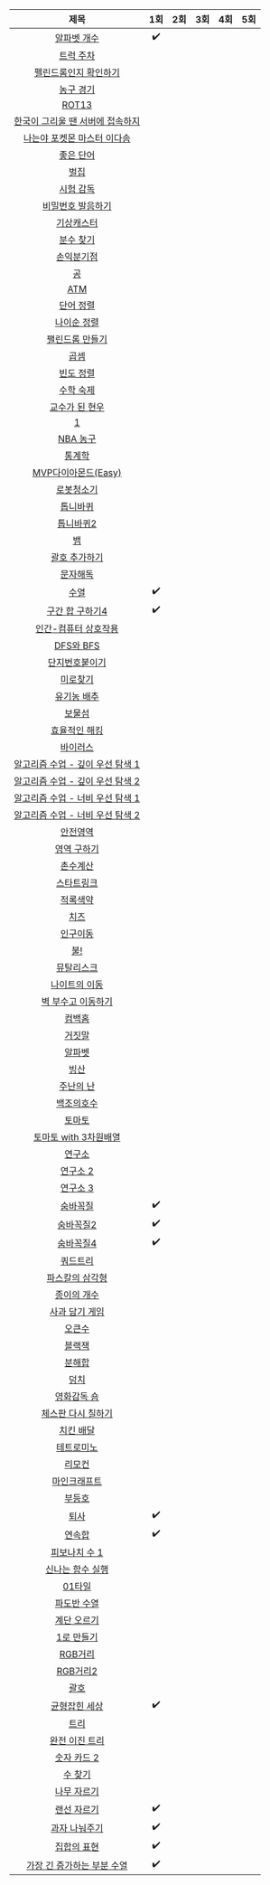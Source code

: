| 제목 | 1회 | 2회 | 3회 | 4회 | 5회 |
| :-: | :-: | :-: | :-: | :-: | :-: |
| [알파벳 개수](https://www.acmicpc.net/problem/10808) |✔️ | | | | 
| [트럭 주차](https://www.acmicpc.net/problem/2979) | | | |
| [펠린드롬인지 확인하기](https://www.acmicpc.net/problem/10988)| | | |
| [농구 경기](https://www.acmicpc.net/problem/1159) | | | |
| [ROT13](https://www.acmicpc.net/problem/11655) | | | |
| [한국이 그리울 땐 서버에 접속하지](https://www.acmicpc.net/problem/9996) | | | |
| [나는야 포켓몬 마스터 이다솜](https://www.acmicpc.net/problem/1620) | | | |
| [좋은 단어](https://www.acmicpc.net/problem/3986) | | | |
| [벌집](https://www.acmicpc.net/problem/2292) | | | |
| [시험 감독](https://www.acmicpc.net/problem/13458) | | | |
| [비밀번호 발음하기](https://www.acmicpc.net/problem/4659) | | | |
| [기상캐스터](https://www.acmicpc.net/problem/10709) | | | |
| [분수 찾기](https://www.acmicpc.net/problem/1193) | | | |
| [손익분기점](https://www.acmicpc.net/problem/1712) | | | |
| [공](https://www.acmicpc.net/problem/1547) | | | |
| [ATM](https://www.acmicpc.net/problem/11399) | | | |
| [단어 정렬](https://www.acmicpc.net/problem/1181) | | | |
| [나이순 정렬](https://www.acmicpc.net/problem/10814)| | | |
| [팰린드롬 만들기](https://www.acmicpc.net/problem/1213) | | | |
| [곱셈](https://www.acmicpc.net/problem/1629) | | | |
| [빈도 정렬](https://www.acmicpc.net/problem/2910) | | | |
| [수학 숙제](https://www.acmicpc.net/problem/2870) | | | |
| [교수가 된 현우](https://www.acmicpc.net/problem/3474) | | | |
| [1](https://www.acmicpc.net/problem/4375) | | | |
| [NBA 농구](https://www.acmicpc.net/problem/2852) | | | |
| [통계학](https://www.acmicpc.net/problem/2108) | | | |
| [MVP다이아몬드(Easy)](https://www.acmicpc.net/problem/20413) | | | |
| [로봇청소기](https://www.acmicpc.net/problem/14503) | | | |
| [톱니바퀴](https://www.acmicpc.net/problem/14891) | | | |
| [톱니바퀴2](https://www.acmicpc.net/problem/15662) | | | |
| [뱀](https://www.acmicpc.net/problem/3190) | | | |
| [괄호 추가하기](https://www.acmicpc.net/problem/16637) | | | |
| [문자해독](https://www.acmicpc.net/problem/1593) | | | |
| [수열](https://www.acmicpc.net/problem/2559) |✔️ | | |
| [구간 합 구하기4](https://www.acmicpc.net/problem/11659) |✔️ | | |
| [인간-컴퓨터 상호작용](https://www.acmicpc.net/problem/16139) | | | |
| [DFS와 BFS](https://www.acmicpc.net/problem/1260) | | | |
| [단지번호붙이기](https://www.acmicpc.net/problem/2667) | | | |
| [미로찾기](https://www.acmicpc.net/problem/2178) | | | |
| [유기농 배추](https://www.acmicpc.net/problem/1012) | | | |
| [보물섬](https://www.acmicpc.net/problem/2589) | | | |
| [효율적인 해킹](https://www.acmicpc.net/problem/1325) | | | |
| [바이러스](https://www.acmicpc.net/problem/2606) | | | |
| [알고리즘 수업 - 깊이 우선 탐색 1](https://www.acmicpc.net/problem/24479) | | | |
| [알고리즘 수업 - 깊이 우선 탐색 2](https://www.acmicpc.net/problem/24480) | | | |
| [알고리즘 수업 - 너비 우선 탐색 1](https://www.acmicpc.net/problem/24444) | | | |
| [알고리즘 수업 - 너비 우선 탐색 2](https://www.acmicpc.net/problem/24445) | | | |
| [안전영역](https://www.acmicpc.net/problem/2468) | | | |
| [영역 구하기](https://www.acmicpc.net/problem/2583) | | | |
| [촌수계산](https://www.acmicpc.net/problem/2644) | | | |
| [스타트링크](https://www.acmicpc.net/problem/5014) | | | |
| [적록색약](https://www.acmicpc.net/problem/10026) | | | |
| [치즈](https://www.acmicpc.net/problem/2636) | | | |
| [인구이동](https://www.acmicpc.net/problem/16234) | | | |
| [불!](https://www.acmicpc.net/problem/4179) | | | |
| [뮤탈리스크](https://www.acmicpc.net/problem/12869) | | | |
| [나이트의 이동](https://www.acmicpc.net/problem/7562) | | | |
| [벽 부수고 이동하기](https://www.acmicpc.net/problem/2206) | | | |
| [컴백홈](https://www.acmicpc.net/problem/1189) | | | |
| [거짓말](https://www.acmicpc.net/problem/1043) | | | |
| [알파벳](https://www.acmicpc.net/problem/1987) | | | |
| [빙산](https://www.acmicpc.net/problem/2573) | | | |
| [주난의 난](https://www.acmicpc.net/problem/14497) | | | |
| [백조의호수](https://www.acmicpc.net/problem/3197) | | | |
| [토마토](https://www.acmicpc.net/problem/7576) | | | |
| [토마토 with 3차원배열](https://www.acmicpc.net/problem/7569) | | | |
| [연구소](https://www.acmicpc.net/problem/14502) | | | |
| [연구소 2](https://www.acmicpc.net/problem/17141) | | | |
| [연구소 3](https://www.acmicpc.net/problem/17142) | | | |
| [숨바꼭질](https://www.acmicpc.net/problem/1697) |✔️ | | |
| [숨바꼭질2](https://www.acmicpc.net/problem/12851) |✔️ | | |
| [숨바꼭질4](https://www.acmicpc.net/problem/13913) |✔️ | | |
| [쿼드트리](https://www.acmicpc.net/problem/1992) | | | |
| [파스칼의 삼각형](https://www.acmicpc.net/problem/16395) | | | |
| [종이의 개수](https://www.acmicpc.net/problem/1780) | | | |
| [사과 담기 게임](https://www.acmicpc.net/problem/2828) | | | |
| [오큰수](https://www.acmicpc.net/problem/17298) | | | |
| [블랙잭](https://www.acmicpc.net/problem/2798) | | | |
| [분해합](https://www.acmicpc.net/problem/2231) | | | |
| [덩치](https://www.acmicpc.net/problem/7568) | | | |
| [영화감독 숌](https://www.acmicpc.net/problem/1436) | | | |
| [체스판 다시 칠하기](https://www.acmicpc.net/problem/1018) | | | |
| [치킨 배달](https://www.acmicpc.net/problem/15686) | | | |
| [테트로미노](https://www.acmicpc.net/problem/14500) | | | |
| [리모컨](https://www.acmicpc.net/problem/1107) | | | |
| [마인크래프트](https://www.acmicpc.net/problem/18111) | | | |
| [부등호](https://www.acmicpc.net/problem/2529) | | | |
| [퇴사](https://www.acmicpc.net/problem/14501) |✔️ | | |
| [연속합](https://www.acmicpc.net/problem/1912) |✔️ | | |
| [피보나치 수 1](https://www.acmicpc.net/problem/24416) | | | |
| [신나는 함수 실행](https://www.acmicpc.net/problem/9184) | | | |
| [01타일](https://www.acmicpc.net/problem/1904) | | | |
| [파도반 수열](https://www.acmicpc.net/problem/9461) | | | |
| [계단 오르기](https://www.acmicpc.net/problem/2579) | | | |
| [1로 만들기](https://www.acmicpc.net/problem/1463) | | | |
| [RGB거리](https://www.acmicpc.net/problem/1149) | | | |
| [RGB거리2](https://www.acmicpc.net/problem/17404) | | | |
| [괄호](https://www.acmicpc.net/problem/9012) | | | |
| [균형잡힌 세상](https://www.acmicpc.net/problem/4949) |✔️ | | |
| [트리](https://www.acmicpc.net/problem/1068) | | | |
| [완전 이진 트리](https://www.acmicpc.net/problem/9934) | | | |
| [숫자 카드 2](https://www.acmicpc.net/problem/10816) | | | |
| [수 찾기](https://www.acmicpc.net/problem/1920) | | | |
| [나무 자르기](https://www.acmicpc.net/problem/2805) | | | |
| [랜선 자르기](https://www.acmicpc.net/problem/1654) |✔️ | | |
| [과자 나눠주기](https://www.acmicpc.net/problem/16401) |✔️ | | |
| [집합의 표현](https://www.acmicpc.net/problem/1717) |✔️ | | |
| [가장 긴 증가하는 부분 수열](https://www.acmicpc.net/problem/11053) |✔️ | | |
